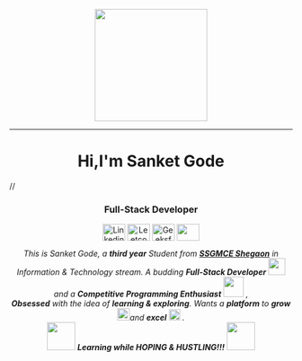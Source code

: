 <p align="center">
  <img src="https://media.giphy.com/media/MgNKENhci39urj5djQ/giphy.gif" height="200"/>
</p>
<hr>
<h1 align="center">Hi,I'm Sanket Gode</h1>
//<h3 align="center">Full-Stack Developer</h3>
<p align="center">
<a href="https://www.linkedin.com/in/sanket-gode-89312b1b2/" target="blank"><img align="center" src="https://cdn.jsdelivr.net/npm/simple-icons@3.0.1/icons/linkedin.svg" alt="Linkedin" height="30" width="40" /></a>
<a href="https://leetcode.com/defcve/" target="blank"><img align="center" src="https://cdn.jsdelivr.net/npm/simple-icons@3.0.1/icons/leetcode.svg" alt="Leetcode" height="30" width="40" /></a>
<a href="https://auth.geeksforgeeks.org/user/sanketgode0/" target="blank"><img align="center" src="https://cdn.jsdelivr.net/npm/simple-icons@3.0.1/icons/geeksforgeeks.svg" alt="GeeksforGeeks" height="30" width="40" /></a>
 <a href = "mailto: sanketgode0@gmail.com"><img align="center" src="https://simpleicons.org/icons/gmail.svg" height="30" width="40" /></a>
</p>
</p>

<p align="center">
  <em>
    This is Sanket Gode, a <b>third year</b> Student from <a href="https://ssgmce.ac.in/"> <b>SSGMCE Shegaon</b></a> in Information & Technology stream.
    A budding <b>Full-Stack Developer</b> <img src="https://media.giphy.com/media/MgNKENhci39urj5djQ/giphy.gif" width="30px"> and a <b>Competitive Programming Enthusiast</b>&nbsp;<img src="https://github.com/TheDudeThatCode/TheDudeThatCode/blob/master/Assets/Designer.gif" width="36px">&nbsp,<br> <b>Obsessed</b>
    with the idea of <b>learning & exploring</b>. Wants a <b>platform</b> to 
    <b>grow</b> <img src="https://media.giphy.com/media/MgNKENhci39urj5djQ/giphy.gif" width="22px">and 
    <b>excel</b> <img src="https://github.com/TheDudeThatCode/TheDudeThatCode/blob/master/Assets/Medal.gif" width="20px">&nbsp.
  </em> 
  <br>
  <img src="https://media.giphy.com/media/VgCDAzcKvsR6OM0uWg/giphy.gif" width="50" /> <b><i>Learning while HOPING & HUSTLING!!!</i></b> <img src="https://media.giphy.com/media/7j2hfyeVcDtf2/giphy.gif" width="50" />
</p>

